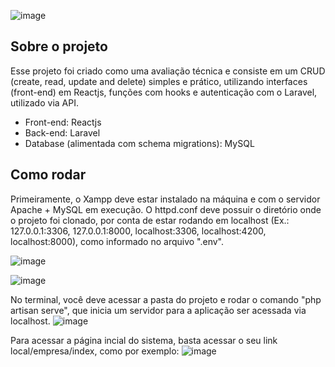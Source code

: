 ![image](https://user-images.githubusercontent.com/78673503/156687595-f1aa7491-ac57-46df-9870-581811faaed9.png)

## Sobre o projeto

Esse projeto foi criado como uma avaliação técnica e consiste em um CRUD (create, read, update and delete) simples e prático, utilizando interfaces (front-end) em Reactjs, funções com hooks e autenticação com o Laravel, utilizado via API.

- Front-end: Reactjs
- Back-end: Laravel
- Database (alimentada com schema migrations): MySQL

## Como rodar

Primeiramente, o Xampp deve estar instalado na máquina e com o servidor Apache + MySQL em execução. O httpd.conf deve possuir o diretório onde o projeto foi clonado, por conta de estar rodando em localhost (Ex.: 127.0.0.1:3306, 127.0.0.1:8000, localhost:3306, localhost:4200, localhost:8000), como informado no arquivo ".env".

![image](https://user-images.githubusercontent.com/78673503/156688903-e76147a5-43ee-4cc1-96f9-47356d8c5059.png)

![image](https://user-images.githubusercontent.com/78673503/156687161-9790be69-1d4b-4490-9c75-7e457b3c5ee1.png) 

No terminal, você deve acessar a pasta do projeto e rodar o comando "php artisan serve", que inicia um servidor para a aplicação ser acessada via localhost.
![image](https://user-images.githubusercontent.com/78673503/156687753-b9bf0041-537e-4214-86a5-2441d232d383.png)

Para acessar a página incial do sistema, basta acessar o seu link local/empresa/index, como por exemplo:
![image](https://user-images.githubusercontent.com/78673503/159143194-8b84576c-67d0-455c-a003-5b1ad8d515e5.png)





